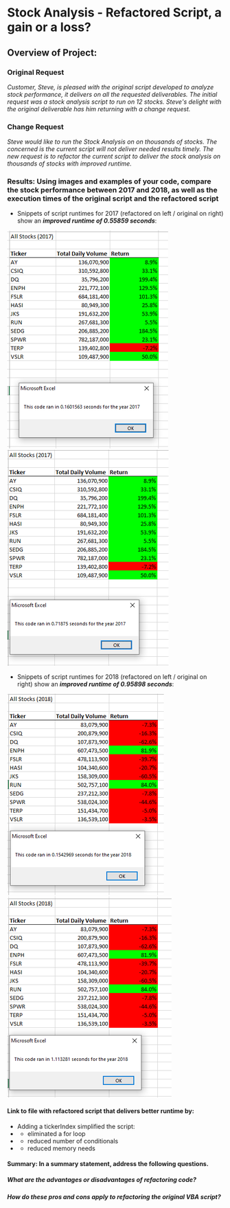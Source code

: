 # Stock Analysis - Refactored Script, a gain or a loss?

## Overview of Project:  

### Original Request
*Customer, Steve, is pleased with the original script developed to analyze stock performance, it delivers on all the requested deliverables.  The initial request was a stock analysis script to run on 12 stocks.  Steve's delight with the original deliverable has him returning with a change request.*
### Change Request
*Steve would like to run the Stock Analysis on on thousands of stocks. The concerned is the current script will not deliver needed results timely.  The new request is to refactor the current script to deliver the stock analysis on thousands of stocks with improved runtime.*  

### Results:  Using images and examples of your code, compare the stock performance between 2017 and 2018, as well as the execution times of the original script and the refactored script 
- Snippets of script runtimes for 2017 (refactored on left / original on right) show an ***improved runtime of 0.55859 seconds***:

![](/Resources/VBA_Challenge_2017.png)     ![](/Resources/Original_code_2017_code_performance.png)

- Snippets of script runtimes for 2018  (refactored on left / original on right) show an ***improved runtime of 0.95898 seconds***:

![](/Resources/VBA_Challenge_2018.png)     ![](/Resources/Original_code_2018_code_performance.png)

#### Link to file with refactored script that delivers better runtime by:
- Adding a tickerIndex simplified the script:
- - eliminated a for loop 
- - reduced number of conditionals
- - reduced memory needs 

#### **Summary:**   In a summary statement, address the following questions.
##### What are the advantages or disadvantages of refactoring code?
##### How do these pros and cons apply to refactoring the original VBA script?
